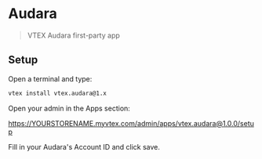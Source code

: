 # Audara

> VTEX Audara first-party app

## Setup

Open a terminal and type:

```sh
vtex install vtex.audara@1.x
```

Open your admin in the Apps section:

https://YOURSTORENAME.myvtex.com/admin/apps/vtex.audara@1.0.0/setup


Fill in your Audara's Account ID and click save.
